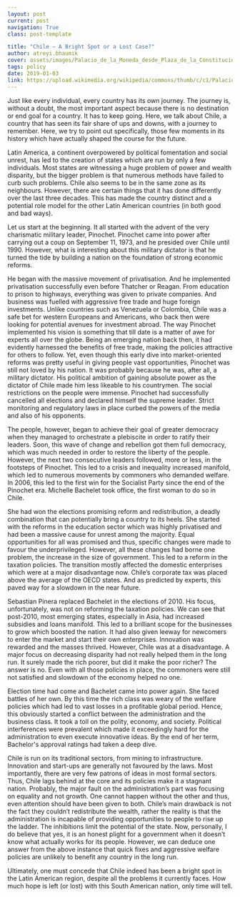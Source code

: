 ```yaml
---
layout: post
current: post
navigation: True
class: post-template

title: "Chile – A Bright Spot or a Lost Case?"
author: atreyi.bhaumik
cover: assets/images/Palacio_de_la_Moneda_desde_Plaza_de_la_Constitucion.jpg
tags: policy
date: 2019-01-03
link: https://upload.wikimedia.org/wikipedia/commons/thumb/c/c1/Palacio_de_la_Moneda_desde_Plaza_de_la_Constituci%C3%B3n.jpg/1280px-Palacio_de_la_Moneda_desde_Plaza_de_la_Constituci%C3%B3n.jpg
---
```

Just like every individual, every country has its own journey. The journey is, without a doubt, the most important aspect because there is no destination or end goal for a country. It has to keep going. Here, we talk about Chile, a country that has seen its fair share of ups and downs, with a journey to remember. Here, we try to point out specifically, those few moments in its history which have actually shaped the course for the future.

Latin America, a continent overpowered by political fomentation and social unrest, has led to the creation of states which are run by only a few individuals. Most states are witnessing a huge problem of power and wealth disparity, but the bigger problem is that numerous methods have failed to curb such problems. Chile also seems to be in the same zone as its neighbours. However, there are certain things that it has done differently over the last three decades. This has made the country distinct and a potential role model for the other Latin American countries (in both good and bad ways).

Let us start at the beginning. It all started with the advent of the very charismatic military leader, Pinochet. Pinochet came into power after carrying out a coup on September 11, 1973, and he presided over Chile until 1990. However, what is interesting about this military dictator is that he turned the tide by building a nation on the foundation of strong economic reforms.

He began with the massive movement of privatisation. And he implemented privatisation successfully even before Thatcher or Reagan. From education to prison to highways, everything was given to private companies. And business was fuelled with aggressive free trade and huge foreign investments. Unlike countries such as Venezuela or Colombia, Chile was a safe bet for western Europeans and Americans, who back then were looking for potential avenues for investment abroad. The way Pinochet implemented his vision is something that till date is a matter of awe for experts all over the globe. Being an emerging nation back then, it had evidently harnessed the benefits of free trade, making the policies attractive for others to follow. Yet, even though this early dive into market-oriented reforms was pretty useful in giving people vast opportunities, Pinochet was still not loved by his nation. It was probably because he was, after all, a military dictator. His political ambition of gaining absolute power as the dictator of Chile made him less likeable to his countrymen. The social restrictions on the people were immense. Pinochet had successfully cancelled all elections and declared himself the supreme leader. Strict monitoring and regulatory laws in place curbed the powers of the media and also of his opponents.

The people, however, began to achieve their goal of greater democracy when they managed to orchestrate a plebiscite in order to ratify their leaders. Soon, this wave of change and rebellion got them full democracy, which was much needed in order to restore the liberty of the people. However, the next two consecutive leaders followed, more or less, in the footsteps of Pinochet. This led to a crisis and inequality increased manifold, which led to numerous movements by commoners who demanded welfare. In 2006, this led to the first win for the Socialist Party since the end of the Pinochet era. Michelle Bachelet took office, the first woman to do so in Chile.

She had won the elections promising reform and redistribution, a deadly combination that can potentially bring a country to its heels. She started with the reforms in the education sector which was highly privatised and had been a massive cause for unrest among the majority. Equal opportunities for all was promised and thus, specific changes were made to favour the underprivileged. However, all these changes had borne one problem, the increase in the size of government. This led to a reform in the taxation policies. The transition mostly affected the domestic enterprises which were at a major disadvantage now. Chile’s corporate tax was placed above the average of the OECD states. And as predicted by experts, this paved way for a slowdown in the near future.

Sebastian Pinera replaced Bachelet in the elections of 2010. His focus, unfortunately,  was not on reforming the taxation policies. We can see that post-2010, most emerging states, especially in Asia, had increased subsidies and loans manifold. This led to a brilliant scope for the businesses to grow which boosted the nation. It had also given leeway for newcomers to enter the market and start their own enterprises. Innovation was rewarded and the masses thrived. However, Chile was at a disadvantage. A major focus on decreasing disparity had not really helped them in the long run. It surely made the rich poorer, but did it make the poor richer? The answer is no. Even with all those policies in place, the commoners were still not satisfied and slowdown of the economy helped no one.

Election time had come and Bachelet came into power again. She faced battles of her own. By this time the rich class was weary of the welfare policies which had led to vast losses in a profitable global period. Hence, this obviously started a conflict between the administration and the business class. It took a toll on the polity, economy, and society. Political interferences were prevalent which made it exceedingly hard for the administration to even execute innovative ideas. By the end of her term, Bachelor's approval ratings had taken a deep dive.

Chile is run on its traditional sectors, from mining to infrastructure. Innovation and start-ups are generally not favoured by the laws. Most importantly, there are very few patrons of ideas in most formal sectors. Thus, Chile lags behind at the core and its policies make it a stagnant nation. Probably, the major fault on the administration’s part was focusing on equality and not growth. One cannot happen without the other and thus, even attention should have been given to both. Chile’s main drawback is not the fact they couldn’t redistribute the wealth, rather the reality is that the administration is incapable of providing opportunities to people to rise up the ladder. The inhibitions limit the potential of the state. Now, personally, I do believe that yes, it is an honest plight for a government when it doesn’t know what actually works for its people. However, we can deduce one answer from the above instance that quick fixes and aggressive welfare policies are unlikely to benefit any country in the long run.  

Ultimately, one must concede that Chile indeed has been a bright spot in the Latin American region, despite all the problems it currently faces. How much hope is left (or lost) with this South American nation, only time will tell.
